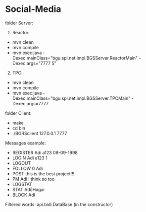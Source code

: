 # Social-Media

folder Server:
1) Reactor:
- mvn clean
- mvn compile
- mvn exec:java -Dexec.mainClass="bgu.spl.net.impl.BGSServer.ReactorMain" -Dexec.args="7777 5"

2) TPC:
- mvn clean
- mvn compile
- mvn exec:java -Dexec.mainClass="bgu.spl.net.impl.BGSServer.TPCMain" -Dexec.args=7777

folder Client:
- make
- cd bin
- ./BGRSclient 127.0.0.1 7777



Messages example:
- REGISTER Adi a123 08-09-1998
- LOGIN Adi a123 1
- LOGOUT
- FOLLOW 0 Adi
- POST this is the best project!!!
- PM Adi i think so too
- LOGSTAT
- STAT Adi|Hagar
- BLOCK Adi



Filtered words: api.bidi.DataBase (in the constructor)

